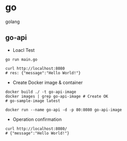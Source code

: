 # go
golang

## go-api

- Loacl Test
````
go run main.go
````
```
curl http://localhost:8080
# res: {"message":"Hello World!"}
```

- Create Docker image & container
```
docker build ./ -t go-api-image
docker images | grep go-api-image # Create OK
# go-sample-image latest
```
```
docker run --name go-api -d -p 80:8080 go-api-image
```
- Operation confirmation
```
curl http://localhost:8080/
# {"message":"Hello World!"}
```